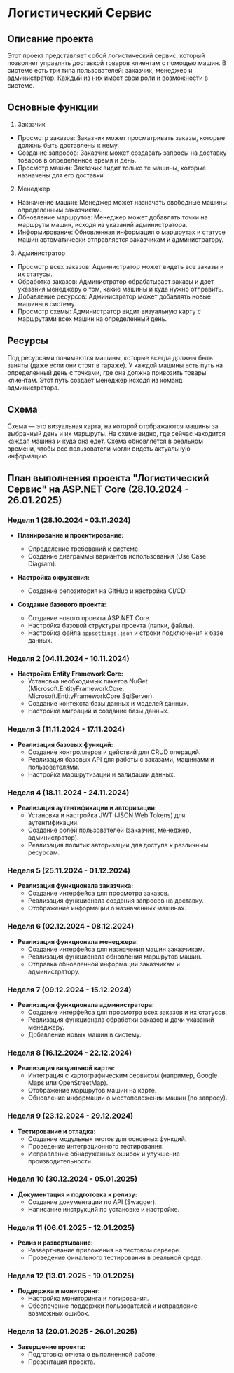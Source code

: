 # Логистический Сервис

## Описание проекта

Этот проект представляет собой логистический сервис, который позволяет управлять доставкой товаров клиентам с помощью машин. В системе есть три типа пользователей: заказчик, менеджер и администратор. Каждый из них имеет свои роли и возможности в системе.

## Основные функции

1. Заказчик
- Просмотр заказов: Заказчик может просматривать заказы, которые должны быть доставлены к нему.
- Создание запросов: Заказчик может создавать запросы на доставку товаров в определенное время и день.
- Просмотр машин: Заказчик видит только те машины, которые назначены для его доставки.

2. Менеджер
- Назначение машин: Менеджер может назначать свободные машины определенным заказчикам.
- Обновление маршрутов: Менеджер может добавлять точки на маршруты машин, исходя из указаний администратора.
- Информирование: Обновленная информация о маршрутах и статусе машин автоматически отправляется заказчикам и администратору.

3. Администратор
- Просмотр всех заказов: Администратор может видеть все заказы и их статусы.
- Обработка заказов: Администратор обрабатывает заказы и дает указания менеджеру о том, какие машины и куда нужно отправить.
- Добавление ресурсов: Администратор может добавлять новые машины в систему.
- Просмотр схемы: Администратор видит визуальную карту с маршрутами всех машин на определенный день.

## Ресурсы
Под ресурсами понимаются машины, которые всегда должны быть заняты (даже если они стоят в гараже). У каждой машины есть путь на определенный день с точками, где она должна привозить товары клиентам. Этот путь создает менеджер исходя из команд администратора.

## Схема
Схема — это визуальная карта, на которой отображаются машины за выбранный день и их маршруты. На схеме видно, где сейчас находится каждая машина и куда она едет. Схема обновляется в реальном времени, чтобы все пользователи могли видеть актуальную информацию.


## План выполнения проекта "Логистический Сервис" на ASP.NET Core (28.10.2024 - 26.01.2025)

### Неделя 1 (28.10.2024 - 03.11.2024)
- **Планирование и проектирование:**
  - Определение требований к системе.
  - Создание диаграммы вариантов использования (Use Case Diagram).

- **Настройка окружения:**
  - Создание репозитория на GitHub и настройка CI/CD.

- **Создание базового проекта:**
  - Создание нового проекта ASP.NET Core.
  - Настройка базовой структуры проекта (папки, файлы).
  - Настройка файла `appsettings.json` и строки подключения к базе данных.

### Неделя 2 (04.11.2024 - 10.11.2024)
- **Настройка Entity Framework Core:**
  - Установка необходимых пакетов NuGet (Microsoft.EntityFrameworkCore, Microsoft.EntityFrameworkCore.SqlServer).
  - Создание контекста базы данных и моделей данных.
  - Настройка миграций и создание базы данных.

### Неделя 3 (11.11.2024 - 17.11.2024)
- **Реализация базовых функций:**
  - Создание контроллеров и действий для CRUD операций.
  - Реализация базовых API для работы с заказами, машинами и пользователями.
  - Настройка маршрутизации и валидации данных.

### Неделя 4 (18.11.2024 - 24.11.2024)
- **Реализация аутентификации и авторизации:**
  - Установка и настройка JWT (JSON Web Tokens) для аутентификации.
  - Создание ролей пользователей (заказчик, менеджер, администратор).
  - Реализация политик авторизации для доступа к различным ресурсам.

### Неделя 5 (25.11.2024 - 01.12.2024)
- **Реализация функционала заказчика:**
  - Создание интерфейса для просмотра заказов.
  - Реализация функционала создания запросов на доставку.
  - Отображение информации о назначенных машинах.

### Неделя 6 (02.12.2024 - 08.12.2024)
- **Реализация функционала менеджера:**
  - Создание интерфейса для назначения машин заказчикам.
  - Реализация функционала обновления маршрутов машин.
  - Отправка обновленной информации заказчикам и администратору.

### Неделя 7 (09.12.2024 - 15.12.2024)
- **Реализация функционала администратора:**
  - Создание интерфейса для просмотра всех заказов и их статусов.
  - Реализация функционала обработки заказов и дачи указаний менеджеру.
  - Добавление новых машин в систему.

### Неделя 8 (16.12.2024 - 22.12.2024)
- **Реализация визуальной карты:**
  - Интеграция с картографическим сервисом (например, Google Maps или OpenStreetMap).
  - Отображение маршрутов машин на карте.
  - Обновление информации о местоположении машин (по запросу).

### Неделя 9 (23.12.2024 - 29.12.2024)
- **Тестирование и отладка:**
  - Создание модульных тестов для основных функций.
  - Проведение интеграционного тестирования.
  - Исправление обнаруженных ошибок и улучшение производительности.

### Неделя 10 (30.12.2024 - 05.01.2025)
- **Документация и подготовка к релизу:**
  - Создание документации по API (Swagger).
  - Написание инструкций по установке и настройке.

### Неделя 11 (06.01.2025 - 12.01.2025)
- **Релиз и развертывание:**
  - Развертывание приложения на тестовом сервере.
  - Проведение финального тестирования в реальной среде.

### Неделя 12 (13.01.2025 - 19.01.2025)
- **Поддержка и мониторинг:**
  - Настройка мониторинга и логирования.
  - Обеспечение поддержки пользователей и исправление возможных ошибок.

### Неделя 13 (20.01.2025 - 26.01.2025)
- **Завершение проекта:**
  - Подготовка отчета о выполненной работе.
  - Презентация проекта.
